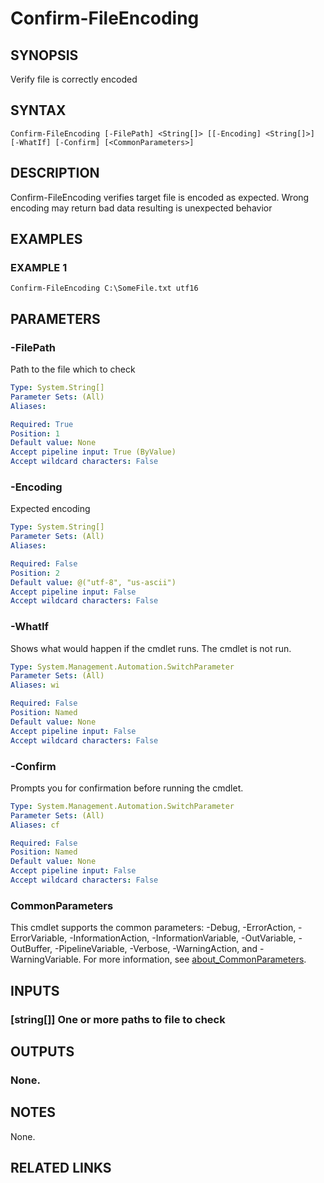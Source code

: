 ﻿---
external help file: Project.AllPlatforms.Utility-help.xml
Module Name: Project.AllPlatforms.Utility
online version: https://github.com/metablaster/WindowsFirewallRuleset/blob/develop/Modules/Project.AllPlatforms.Utility/Help/en-US/Confirm-FileEncoding.md
schema: 2.0.0
---

# Confirm-FileEncoding

## SYNOPSIS

Verify file is correctly encoded

## SYNTAX

```none
Confirm-FileEncoding [-FilePath] <String[]> [[-Encoding] <String[]>] [-WhatIf] [-Confirm] [<CommonParameters>]
```

## DESCRIPTION

Confirm-FileEncoding verifies target file is encoded as expected.
Wrong encoding may return bad data resulting is unexpected behavior

## EXAMPLES

### EXAMPLE 1

```none
Confirm-FileEncoding C:\SomeFile.txt utf16
```

## PARAMETERS

### -FilePath

Path to the file which to check

```yaml
Type: System.String[]
Parameter Sets: (All)
Aliases:

Required: True
Position: 1
Default value: None
Accept pipeline input: True (ByValue)
Accept wildcard characters: False
```

### -Encoding

Expected encoding

```yaml
Type: System.String[]
Parameter Sets: (All)
Aliases:

Required: False
Position: 2
Default value: @("utf-8", "us-ascii")
Accept pipeline input: False
Accept wildcard characters: False
```

### -WhatIf

Shows what would happen if the cmdlet runs.
The cmdlet is not run.

```yaml
Type: System.Management.Automation.SwitchParameter
Parameter Sets: (All)
Aliases: wi

Required: False
Position: Named
Default value: None
Accept pipeline input: False
Accept wildcard characters: False
```

### -Confirm

Prompts you for confirmation before running the cmdlet.

```yaml
Type: System.Management.Automation.SwitchParameter
Parameter Sets: (All)
Aliases: cf

Required: False
Position: Named
Default value: None
Accept pipeline input: False
Accept wildcard characters: False
```

### CommonParameters

This cmdlet supports the common parameters: -Debug, -ErrorAction, -ErrorVariable, -InformationAction, -InformationVariable, -OutVariable, -OutBuffer, -PipelineVariable, -Verbose, -WarningAction, and -WarningVariable. For more information, see [about_CommonParameters](http://go.microsoft.com/fwlink/?LinkID=113216).

## INPUTS

### [string[]] One or more paths to file to check

## OUTPUTS

### None.

## NOTES

None.

## RELATED LINKS

